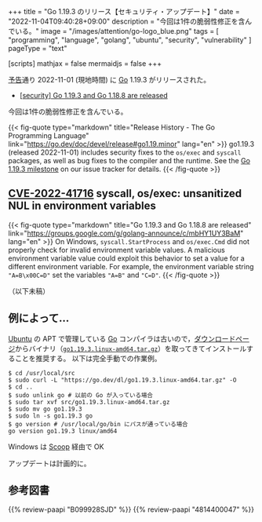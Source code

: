 +++
title = "Go 1.19.3 のリリース【セキュリティ・アップデート】"
date =  "2022-11-04T09:40:28+09:00"
description = "今回は1件の脆弱性修正を含んでいる。"
image = "/images/attention/go-logo_blue.png"
tags  = [ "programming", "language", "golang", "ubuntu", "security", "vulnerability" ]
pageType = "text"

[scripts]
  mathjax = false
  mermaidjs = false
+++

[予告](https://groups.google.com/g/golang-announce/c/dRtDK7WS78g "[security] Go 1.19.3 and Go 1.18.8 pre-announcement")通り 2022-11-01 (現地時間) に [Go] 1.19.3 がリリースされた。

- [[security] Go 1.19.3 and Go 1.18.8 are released](https://groups.google.com/g/golang-announce/c/mbHY1UY3BaM)

今回は1件の脆弱性修正を含んでいる。

{{< fig-quote type="markdown" title="Release History - The Go Programming Language" link="https://go.dev/doc/devel/release#go1.19.minor" lang="en" >}}
go1.19.3 (released 2022-11-01) includes security fixes to the `os/exec` and `syscall` packages, as well as bug fixes to the compiler and the runtime. See the [Go 1.19.3 milestone](https://github.com/golang/go/issues?q=milestone%3AGo1.19.3+label%3ACherryPickApproved) on our issue tracker for details.
{{< /fig-quote >}}

## [CVE-2022-41716] syscall, os/exec: unsanitized NUL in environment variables

{{< fig-quote type="markdown" title="Go 1.19.3 and Go 1.18.8 are released" link="https://groups.google.com/g/golang-announce/c/mbHY1UY3BaM" lang="en" >}}
On Windows, `syscall.StartProcess` and `os/exec.Cmd` did not properly check for invalid environment variable values. A malicious environment variable value could exploit this behavior to set a value for a different environment variable. For example, the environment variable string `"A=B\x00C=D"` set the variables `"A=B"` and `"C=D"`.
{{< /fig-quote >}}

（以下未稿）

## 例によって...

[Ubuntu] の APT で管理している [Go] コンパイラは古いので，[ダウンロードページ](https://go.dev/dl/ "Downloads - go.dev")からバイナリ（[`go1.19.3.linux-amd64.tar.gz`](https://go.dev/dl/go1.19.3.linux-amd64.tar.gz)）を取ってきてインストールすることを推奨する。
以下は完全手動での作業例。

```text
$ cd /usr/local/src
$ sudo curl -L "https://go.dev/dl/go1.19.3.linux-amd64.tar.gz" -O
$ cd ..
$ sudo unlink go # 以前の Go が入っている場合
$ sudo tar xvf src/go1.19.3.linux-amd64.tar.gz
$ sudo mv go go1.19.3
$ sudo ln -s go1.19.3 go
$ go version # /usr/local/go/bin にパスが通っている場合
go version go1.19.3 linux/amd64
```

Windows は [Scoop] 経由で OK

アップデートは計画的に。

[Go]: https://go.dev/
[Ubuntu]: https://www.ubuntu.com/ "The leading operating system for PCs, IoT devices, servers and the cloud | Ubuntu"
[Scoop]: https://scoop.sh/
[CVE-2022-41716]: https://nvd.nist.gov/vuln/detail/CVE-2022-41716

## 参考図書

{{% review-paapi "B099928SJD" %}} <!-- プログラミング言語Go -->
{{% review-paapi "4814400047" %}} <!-- 初めてのGo言語 -->
